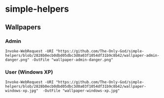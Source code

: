 # simple-helpers

## Wallpapers

### Admin
```
Invoke-WebRequest -URI "https://github.com/The-Only-God/simple-helpers/blob/2828b0ecb0dbd05dbc3d0a03f1054df31b9c8b42/wallpaper-admin-danger.png" -OutFile "wallpaper-admin-danger.png"
```


### User (Windows XP)
```
Invoke-WebRequest -URI "https://github.com/The-Only-God/simple-helpers/blob/2828b0ecb0dbd05dbc3d0a03f1054df31b9c8b42/wallpaper-windows-xp.jpg"  -OutFile "wallpaper-windows-xp.jpg"
```
